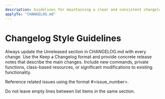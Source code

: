 ```yaml
---
description: Guidelines for maintaining a clear and consistent changelog.
applyTo: "CHANGELOG.md"
---
```


# Changelog Style Guidelines

Always update the Unreleased section in CHANGELOG.md with every change.
Use the Keep a Changelog format and provide concrete release notes that
describe the main changes. Include new commands, private functions,
class-based resources, or significant modifications to existing
functionality.

Reference related issues using the format #<issue_number>.

Do not leave empty lines between list items in the same section.
